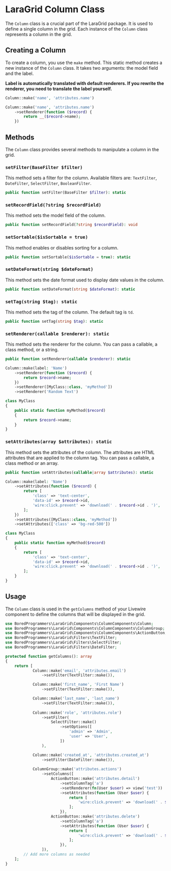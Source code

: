 # LaraGrid Column Class

The `Column` class is a crucial part of the LaraGrid package. It is used to define a single column in the grid. Each
instance of the `Column` class represents a column in the grid.

## Creating a Column

To create a column, you use the `make` method. This static method creates a new instance of the `Column` class. It takes
two arguments: the model field and the label.

**Label is automatically translated with default renderers. If you rewrite the renderer, you need to translate the label
yourself.**

```php
Column::make('name', 'attributes.name')
```

```php
Column::make('name', 'attributes.name')
    ->setRenderer(function ($record) {
        return __($record->name);
    })
```

## Methods

The `Column` class provides several methods to manipulate a column in the grid.

### `setFilter(BaseFilter $filter)`

This method sets a filter for the column. Available filters
are: `TextFilter`, `DateFilter`, `SelectFilter`, `BooleanFilter`.

```php
public function setFilter(BaseFilter $filter): static
```

### `setRecordField(?string $recordField)`

This method sets the model field of the column.

```php
public function setRecordField(?string $recordField): void
```

### `setSortable($isSortable = true)`

This method enables or disables sorting for a column.

```php
public function setSortable($isSortable = true): static
```

### `setDateFormat(string $dateFormat)`

This method sets the date format used to display date values in the column.

```php
public function setDateFormat(string $dateFormat): static
```

### `setTag(string $tag): static`

This method sets the tag of the column. The default tag is `td`.

```php
public function setTag(string $tag): static
```

### `setRenderer(callable $renderer): static`

This method sets the renderer for the column. You can pass a callable, a class method, or a string.

```php
public function setRenderer(callable $renderer): static
```

```php
Column::make(label: 'Name')
    ->setRenderer(function ($record) {
        return $record->name;
    })
    ->setRenderer([MyClass::class, 'myMethod'])
    ->setRenderer('Random Text')
```

```php
class MyClass
{
    public static function myMethod($record)
    {
        return $record->name;
    }
}
```

### `setAttributes(array $attributes): static`

This method sets the attributes of the column. The attributes are HTML attributes that are applied to the column tag.
You can pass a callable, a class method or an array.

```php
public function setAttributes(callable|array $attributes): static
```

```php
Column::make(label: 'Name')
    ->setAttributes(function ($record) {
        return [
            'class' => 'text-center',
            'data-id' => $record->id,
            'wire:click.prevent' => 'download(' . $record->id . ')',
        ];
    })
    ->setAttributes([MyClass::class, 'myMethod'])
    ->setAttributes(['class' => 'bg-red-500'])
```

```php
class MyClass
{
    public static function myMethod($record)
    {
        return [
            'class' => 'text-center',
            'data-id' => $record->id,
            'wire:click.prevent' => 'download(' . $record->id . ')',
        ];
    }
}
```

## Usage

The `Column` class is used in the `getColumns` method of your Livewire component to define the columns that will be
displayed in the grid.

```php
use BoredProgrammers\LaraGrid\Components\ColumnComponents\Column;
use BoredProgrammers\LaraGrid\Components\ColumnComponents\ColumnGroup;
use BoredProgrammers\LaraGrid\Components\ColumnComponents\ActionButton;
use BoredProgrammers\LaraGrid\Filters\TextFilter;
use BoredProgrammers\LaraGrid\Filters\SelectFilter;
use BoredProgrammers\LaraGrid\Filters\DateFilter;

protected function getColumns(): array
{
    return [
            Column::make('email', 'attributes.email')
                ->setFilter(TextFilter::make()),

            Column::make('first_name', 'First Name')
                ->setFilter(TextFilter::make()),

            Column::make('last_name', 'last_name')
                ->setFilter(TextFilter::make()),
                            
            Column::make('role', 'attributes.role')
                ->setFilter(
                    SelectFilter::make()
                        ->setOptions([
                            'admin' => 'Admin',
                            'user' => 'User',
                        ])
                ),

            Column::make('created_at', 'attributes.created_at')
                ->setFilter(DateFilter::make()),
    
            ColumnGroup::make('attributes.actions')
                ->setColumns([
                    ActionButton::make('attributes.detail')
                        ->setColumnTag('a')
                        ->setRenderer(fn(User $user) => view('test'))
                        ->setAttributes(function (User $user) {
                            return [
                                'wire:click.prevent' => 'download(' . $user->id . ')',
                            ];
                        }),
                    ActionButton::make('attributes.delete')
                        ->setColumnTag('a')
                        ->setAttributes(function (User $user) {
                            return [
                                'wire:click.prevent' => 'download(' . $user->id . ')',
                            ];
                        }),
                ]),
        // Add more columns as needed
    ];
}
```
